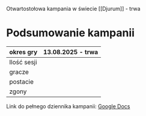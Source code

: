 Otwartostołowa kampania w świecie [[Djurum]] - trwa

# Podsumowanie kampanii

| okres gry   | 13.08.2025 - trwa |
| ----------- | ----------------- |
| Ilość sesji |                   |
| gracze      |                   |
| postacie    |                   |
| zgony       |                   |

Link do pełnego dziennika kampanii: [Google Docs](https://docs.google.com/document/d/19FCPxKWIN5pivhfuB2USNJEgou6NWa11mE8Q2hNM68s/edit?usp=sharing)
